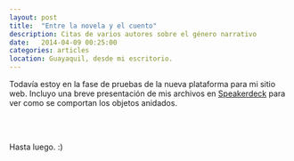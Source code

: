 ```yaml
---
layout: post
title:  "Entre la novela y el cuento"
description: Citas de varios autores sobre el género narrativo
date:   2014-04-09 00:25:00
categories: articles
location: Guayaquil, desde mi escritorio.
---
```


Todavía estoy en la fase de pruebas de la nueva plataforma para mi sitio web. Incluyo una breve presentación de mis archivos en [Speakerdeck](http://spakerdek.com) para ver como se comportan los objetos anidados.  
<br />
<script async class="speakerdeck-embed" data-id="5083054116da7d0002038212" data-ratio="1.41436464088398" src="//speakerdeck.com/assets/embed.js"></script><br />  
Hasta luego. :)


